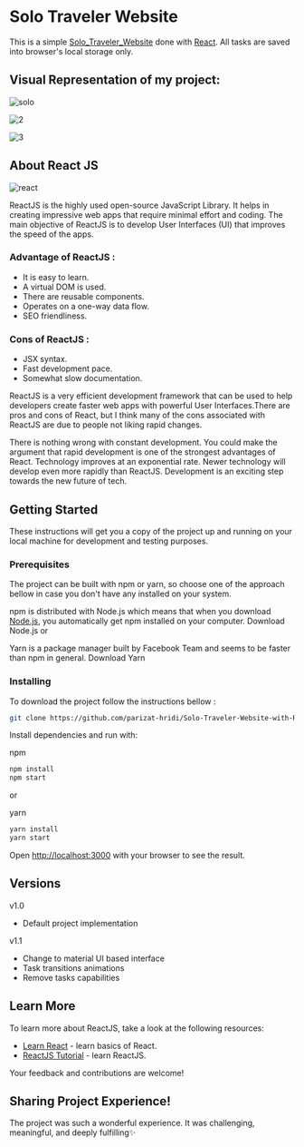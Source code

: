 # Solo Traveler Website 
This is a simple [Solo_Traveler_Website](https://6jbps.csb.app/home) done with [React](https://reactjs.org/). All tasks are saved into browser's local storage only.

## Visual Representation of my project:

![solo](https://user-images.githubusercontent.com/43074604/124455009-eae53200-ddaa-11eb-97cf-957165ae0d2d.PNG)

![2](https://user-images.githubusercontent.com/43074604/124455264-2bdd4680-ddab-11eb-8712-f3bb8bbaa9a5.PNG)

![3](https://user-images.githubusercontent.com/43074604/124455269-2e3fa080-ddab-11eb-9d94-7d7a43faa7cb.PNG)


## About React JS
![react](https://user-images.githubusercontent.com/43074604/124001629-a77b7400-d9f6-11eb-9ba7-6fd4320a961c.png)

ReactJS is the highly used open-source JavaScript Library. It helps in creating impressive web apps that require minimal effort and coding. The main objective of ReactJS is to develop User Interfaces (UI) that improves the speed of the apps. 

### Advantage of ReactJS :

* It is easy to learn.
* A virtual DOM is used.
* There are reusable components.
* Operates on a one-way data flow.
* SEO friendliness.


### Cons of ReactJS :

* JSX syntax.
* Fast development pace.
* Somewhat slow documentation.

ReactJS is a very efficient development framework that can be used to help developers create faster web apps with powerful User Interfaces.There are pros and cons of React, but I think many of the cons associated with ReactJS are due to people not liking rapid changes. 

There is nothing wrong with constant development. You could make the argument that rapid development is one of the strongest advantages of React. Technology improves at an  exponential rate. Newer technology will develop even more rapidly than ReactJS. Development is an exciting step towards the new future of tech. 


## Getting Started

These instructions will get you a copy of the project up and running on your local machine for development and testing purposes.

### Prerequisites

The project can be built with npm or yarn, so choose one of the approach bellow in case you don't have any installed on your system.

npm is distributed with Node.js which means that when you download [Node.js](https://nodejs.org/en/), you automatically get npm installed on your computer. Download Node.js
or

Yarn is a package manager built by Facebook Team and seems to be faster than npm in general. Download Yarn

### Installing

To download the project follow the instructions bellow :
 
```bash
git clone https://github.com/parizat-hridi/Solo-Traveler-Website-with-React.git
```

Install dependencies and run with:

npm

```bash
npm install
npm start
```

or

yarn

```bash
yarn install
yarn start
```

Open [http://localhost:3000](http://localhost:3000) with your browser to see the result.

## Versions
v1.0

* Default project implementation

v1.1

* Change to material UI based interface
* Task transitions animations
* Remove tasks capabilities


## Learn More

To learn more about ReactJS, take a look at the following resources:

- [Learn React](https://www.codecademy.com/learn/react-101?g_network=g&g_device=c&g_adid=518718871326&g_keyword=%2Blearn%20%2Breactjs&g_acctid=243-039-7011&g_adtype=search&g_adgroupid=126771679424&g_keywordid=kwd-301685830785&g_campaign=ROW+Language%3A+Basic+-+Broad&g_campaignid=10947274266&utm_id=t_kwd-301685830785:ag_126771679424:cp_10947274266:n_g:d_c&utm_term=%2Blearn%20%2Breactjs&utm_campaign=ROW%20Language%3A%20Basic%20-%20Broad&utm_source=google&utm_medium=paid-search&utm_content=518718871326&hsa_acc=2430397011&hsa_cam=10947274266&hsa_grp=126771679424&hsa_ad=518718871326&hsa_src=g&hsa_tgt=kwd-301685830785&hsa_kw=%2Blearn%20%2Breactjs&hsa_mt=b&hsa_net=adwords&hsa_ver=3&gclid=CjwKCAjwrPCGBhALEiwAUl9X074rDKZ1EAZS_HYOP5T_yA1bF2H2gWC6s-Efyj58yZDtHcvG4rJhShoCuLEQAvD_BwE) - learn basics of React.
- [ReactJS Tutorial](https://www.javatpoint.com/reactjs-tutorial) - learn ReactJS.

Your feedback and contributions are welcome!

## Sharing Project Experience!
The project was such a wonderful experience. It was challenging, meaningful, and deeply fulfilling✨


